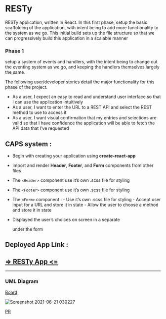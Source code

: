 

# RESTy

RESTy application, written in React. In this first phase, setup the basic scaffolding of the application, with intent being to add more functionality to the system as we go. This initial build sets up the file structure so that we can progressively build this application in a scalable manner


### Phase 1 
setup a system of events and handlers, with the intent being to change out the eventing system as we go, and keeping the handlers themselves largely the same. 


The following user/developer stories detail the major functionality for this phase of the project.

- As a user, I expect an easy to read and understand user interface so that I can use the application intuitively
- As a user, I want to enter the URL to a REST API and select the REST method to use to access it
- As a user, I want visual confirmation that my entries and selections are valid so that I have confidence the application will be able to fetch the API data that I’ve requested

## CAPS system :

- Begin with creating your application using **create-react-app**

- Import and render **Header**, **Footer**, and **Form** components from other files

- The ``<Header>`` component use it’s own .scss file for styling
- The ``<Footer>`` component use it’s own .scss file for styling
- The ``<Form>`` component :
        - Use it’s own .scss file for styling
        - Accept user input for a URL and store it in state
        - Allow the user to choose a method and store it in state

- Displayed the user’s choices on screen in a separate <section> under the form
  


## Deployed App Link :
  
  ## [ => RESTy App <= ](https://resty-app-wafa.herokuapp.com/)


***

### UML Diagram

[Board](https://lucid.app/lucidchart/8537cb90-1ae6-4a6b-a6a9-35643a0787ff/edit?viewport_loc=-613%2C-96%2C3241%2C1515%2C0_0&invitationId=inv_4668999e-00a7-4735-af96-67bdd9b550a0)

![Screenshot 2021-06-21 030227](https://user-images.githubusercontent.com/78326110/122692373-3e993c80-d23d-11eb-8f02-af24bc6ce83a.png)

                                                              
[PR](https://github.com/wafaankoush99/resty/pull/1)
                                                              

